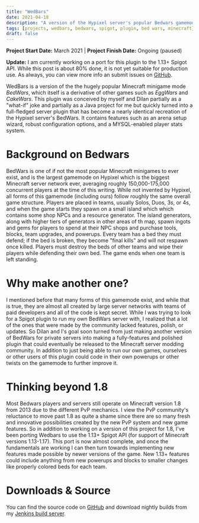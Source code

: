 ```yaml
---
title: "WedBars"
date: 2021-04-18
description: "A version of the Hypixel server's popular Bedwars gamemode, recreated from scratch."
tags: [projects, wedbars, bedwars, spigot, plugin, bed wars, minecraft]
draft: false
---
```

**Project Start Date:** March 2021 | **Project Finish Date:** Ongoing (paused)

**Update:** I am currently working on a port for this plugin to the 1.13+ Spigot API. While this post is about 80% done, it is not yet suitable for production use. As always, you can view more info an submit issues on [GitHub](https://github.com/dilanx/WedBars/tree/1.13+).

WedBars is a version of the the hugely popular Minecraft minigame mode *BedWars*, which itself is a derivative of other games such as *EggWars* and *CakeWars*. This plugin was conceived by myself and Dilan partially as a "what-if" joke and partially as a Java project for me but quickly turned into a full-fledged server plugin that has become a nearly identical recreation of the Hypixel server's BedWars. It contains features such as an arena setup wizard, robust configuration options, and a MYSQL-enabled player stats system.

# Background on Bedwars

BedWars is one of if not the most popular Minecraft minigames to ever exist, and is the largest gamemode on Hypixel which is the biggest Minecraft server network ever, averaging roughly 150,000-175,000 concurrent players at the time of this writing. While not invented by Hypixel, all forms of this gamemode (including ours) follow roughly the same overall game structure. Players are placed in teams, usually Solos, Duos, 3s, or 4s, and when the game starts they spawn on a small island which which contains some shop NPCs and a resource generator. The island generators, along with higher tiers of generators in other areas of th map, spawn ingots and gems for players to spend at their NPC shops and purchase tools, blocks, team upgrades, and powerups. Every team has a bed they must defend; if the bed is broken, they become "final kills" and will not respawn once killed. Players must destroy the beds of other teams and wipe their players while defending their own bed. The game ends when one team is left standing.

# Why make another one?

I mentioned before that many forms of this gamemode exist, and while that is true, they are almost all created by large server networks with teams of paid developers and all of the code is kept secret. While I was trying to look for a Spigot plugin to run my own BedWars server with, I realized that a lot of the ones that were made by the community lacked features, polish, or updates. So Dilan and I's goal soon turned from just making another version of BedWars for private servers into making a fully-features and polished plugin that could eventually be released to the Minecraft server modding community. In addition to just being able to run our own games, ourselves or other users of this plugin could code in their own powerups or other twists on the gamemode to further improve it.

# Thinking beyond 1.8

Most Bedwars players and servers still operate on Minecraft version 1.8 from 2013 due to the different PvP mechanics. I view the PvP community's reluctance to move past 1.8 as quite a shame since there are so many fresh and innovative possibilities created by the new PvP system and new game features. So in addition to working on a version of this project for 1.8, I've been porting Wedbars to use the 1.13+ Spigot API (for support of Minecraft versions 1.13-1.17). This port is now almost complete, and once the fundamentals are working I can then turn towards implementing new features made possible by newer versions of the game. New 1.13+ features could include anything from new powerups and blocks to smaller changes like properly colored beds for each team.

# Downloads & Source
You can find the source code on [GitHub](https://github.com/dilanx/WedBars) and download nightly builds from my [Jenkins build server](http://builds.jackburkhardt.com/).